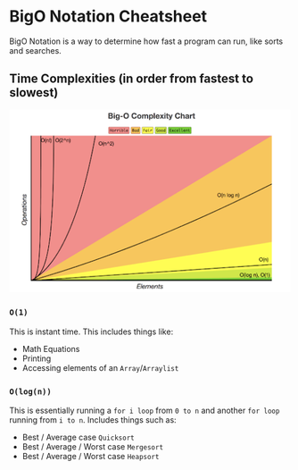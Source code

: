 # BigO Notation Cheatsheet

BigO Notation is a way to determine how fast a program can run, like sorts and searches.

## Time Complexities (in order from fastest to slowest)

![Image](../assets/bigo.png)

### `O(1)`

This is instant time. This includes things like:

- Math Equations
- Printing
- Accessing elements of an `Array`/`Arraylist`

### `O(log(n))`

This is essentially running a `for i loop` from `0 to n` and another `for loop` running from `i to n`. Includes things such as:

- Best / Average case `Quicksort`
- Best / Average / Worst case `Mergesort`
- Best / Average / Worst case `Heapsort`
